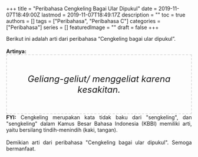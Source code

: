 +++
title = "Peribahasa Cengkeling Bagai Ular Dipukul"
date = 2019-11-07T18:49:00Z
lastmod = 2019-11-07T18:49:17Z
description = ""
toc = true
authors = []
tags = ["Peribahasa", "Peribahasa C"]
categories = ["Peribahasa"]
series = []
featuredImage = ""
draft = false
+++

<div dir="ltr" style="text-align: left;" trbidi="on"><div style="text-align: justify;">Berikut ini adalah arti dari peribahasa “Cengkeling bagai ular dipukul”.</div><br /><div style="text-align: justify;"><b>Artinya:</b></div><div style="border: 2px dashed #ddd; font-size: 24px; height: auto; margin: 0 auto; padding: 50px; text-align: center; width: auto;"><i>Geliang-geliut/ menggeliat karena kesakitan.</i></div><div style="text-align: justify;"><b>FYI:</b> Cengkeling merupakan kata tidak baku dari "sengkeling", dan "sengkeling" dalam Kamus Besar Bahasa Indonesia (KBBI) memiliki arti, yaitu bersilang tindih-menindih (kaki, tangan).<br /><br /></div><div style="text-align: justify;">Demikian arti dari peribahasa "Cengkeling bagai ular dipukul". Semoga bermanfaat.</div></div>
